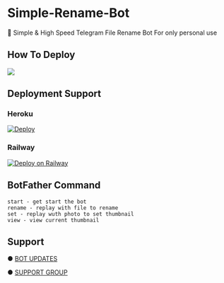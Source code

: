 # Simple-Rename-Bot

📝 Simple & High Speed Telegram File Rename Bot For only personal use 


## How To Deploy

<a href="https://youtu.be/oc847WvOUaI"><img src="https://img.shields.io/badge/Watch%20Tutorial%20On%20YouTube-red.svg?logo=Youtube"></a>                     

## Deployment Support

### Heroku

[![Deploy](https://www.herokucdn.com/deploy/button.svg)](https://heroku.com/deploy?template=https://github.com/Rajrohit000666/Simple-Rename-Bot)

### Railway

[![Deploy on Railway](https://railway.app/button.svg)](https://railway.app/new/template/g2VXFP)

## BotFather Command
```
start - get start the bot
rename - replay with file to rename
set - replay wuth photo to set thumbnail
view - view current thumbnail 
```


## Support

● [BOT UPDATES](https://t.me/movie4ubotschannel)

● [SUPPORT GROUP](https://t.me/movie4ubotschannel)
